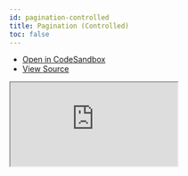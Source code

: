 ```yaml
---
id: pagination-controlled
title: Pagination (Controlled)
toc: false
---
```


- [Open in CodeSandbox](https://codesandbox.io/s/github/tannerlinsley/react-charts/tree/master/examples/pagination-controlled)
- [View Source](https://github.com/tannerlinsley/react-charts/tree/master/examples/pagination-controlled)

<iframe
  src="https://codesandbox.io/embed/github/tannerlinsley/react-charts/tree/master/examples/pagination-controlled?autoresize=1&fontsize=14&theme=dark"
  title="tannerlinsley/react-charts: pagination-controlled"
  sandbox="allow-forms allow-modals allow-popups allow-presentation allow-same-origin allow-scripts"
  style={{
    width: '100%',
    height: '80vh',
    border: '0',
    borderRadius: 8,
    overflow: 'hidden',
    position: 'static',
    zIndex: 0,
  }}
></iframe>
